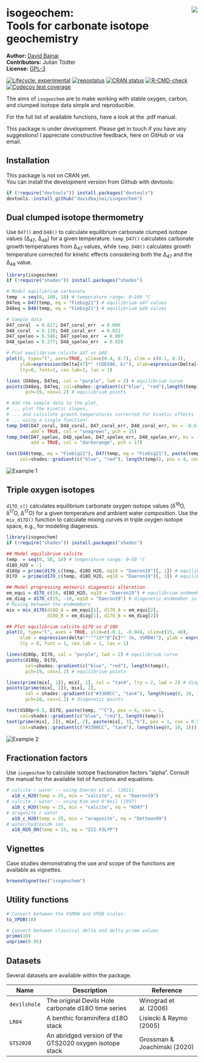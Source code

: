 
<!-- README.md is generated from README.Rmd. Please edit that file -->

# isogeochem: <img src="tools/isogeochem-logo.png" align="right" /> <br> Tools for carbonate isotope geochemistry

**Author:** [David Bajnai](https://www.davidbajnai.eu/)<br/>
**Contributors:** Julian Tödter<br/> **License:**
[GPL-3](https://opensource.org/licenses/GPL-3.0)

<!-- badges: start -->

[![Lifecycle:
experimental](https://img.shields.io/badge/lifecycle-experimental-orange.svg)](https://lifecycle.r-lib.org/articles/stages.html#experimental)
[![repostatus](https://www.repostatus.org/badges/latest/wip.svg)](https://www.repostatus.org/#wip)
[![CRAN
status](https://www.r-pkg.org/badges/version/isogeochem)](https://CRAN.R-project.org/package=isogeochem)
[![R-CMD-check](https://github.com/davidbajnai/isogeochem/workflows/R-CMD-check/badge.svg)](https://github.com/davidbajnai/isogeochem/actions)
[![Codecov test
coverage](https://codecov.io/gh/davidbajnai/isogeochem/branch/main/graph/badge.svg)](https://codecov.io/gh/davidbajnai/isogeochem?branch=main)
<!-- badges: end -->

The aims of `isogeochem` are to make working with stable oxygen, carbon,
and clumped isotope data simple and reproducible.

For the full list of available functions, have a look at the .pdf
manual.

This package is under development. Please get in touch if you have any
suggestions! I appreciate constructive feedback, here on GitHub or via
email.

## Installation

This package is not on CRAN yet.<br/> You can install the development
version from Github with devtools:

``` r
if (!require("devtools")) install.packages("devtools")
devtools::install_github("davidbajnai/isogeochem")
```

## Dual clumped isotope thermometry

Use `D47()` and `D48()` to calculate equilibrium carbonate clumped
isotope values (∆<sub>47</sub>, ∆<sub>48</sub>) for a given temperature.
`temp_D47()` calculates carbonate growth temperatures from
∆<sub>47</sub> values, while `temp_D48()` calculates growth temperature
corrected for kinetic effects considering both the ∆<sub>47</sub> and
the ∆<sub>48</sub> value.

``` r
library(isogeochem)
if (!require("shades")) install.packages("shades")

# Model equilibrium carbonate
temp  = seq(0, 100, 10) # temperature range: 0—100 °C
D47eq = D47(temp, eq = "Fiebig21") # equilibrium ∆47 values
D48eq = D48(temp, eq = "Fiebig21") # equilibrium ∆48 values

# Sample data
D47_coral  = 0.617; D47_coral_err  = 0.006
D48_coral  = 0.139; D48_coral_err  = 0.022
D47_speleo = 0.546; D47_speleo_err  = 0.007
D48_speleo = 0.277; D48_speleo_err  = 0.029

# Plot equilibrium calcite ∆47 vs ∆48
plot(0, type="l", axes=TRUE, ylim=c(0.4, 0.7), xlim = c(0.1, 0.3),
     ylab=expression(Delta[47]*" (CDES90, ‰)"), xlab=expression(Delta[48]*" (CDES90, ‰)"),
     lty=0, font=1, cex.lab=1, las = 1)

lines (D48eq, D47eq, col = "purple", lwd = 2) # equilibrium curve
points(D48eq, D47eq, col=shades::gradient(c("blue", "red"),length(temp)),
       pch=19, cex=1.2) # equilibrium points

# Add the sample data to the plot,
# ... plot the kinetic slopes,
# ... and calculate growth temperatures corrected for kinetic effects
# ... using a single function!
temp_D48(D47_coral, D48_coral, D47_coral_err, D48_coral_err, ks = -0.6,
         add = TRUE, col = "seagreen", pch = 15)
temp_D48(D47_speleo, D48_speleo, D47_speleo_err, D48_speleo_err, ks = -1,
         add = TRUE, col = "darkorange", pch = 17)

text(D48(temp, eq = "Fiebig21"), D47(temp, eq = "Fiebig21"), paste(temp, "°C"),
     col=shades::gradient(c("blue", "red"), length(temp)), pos = 4, cex = 0.8)
```

![Example 1](tools/README-example1.png)

## Triple oxygen isotopes

`d17O_c()` calculates equilibrium carbonate oxygen isotope values
(δ<sup>18</sup>O, δ<sup>17</sup>O, ∆<sup>17</sup>O) for a given
temperature and ambient water composition. Use the `mix_d17O()` function
to calculate mixing curves in triple oxygen isotope space, e.g., for
modeling diagenesis.

``` r
library(isogeochem)
if (!require("shades")) install.packages("shades")

## Model equilibrium calcite
temp  = seq(0, 50, 10) # temperature range: 0—50 °C
d18O_H2O = -1
d18Op = prime(d17O_c(temp, d18O_H2O, eq18 = "Daeron19")[, 1]) # equilibrium d'18O values
D17O  = prime(d17O_c(temp, d18O_H2O, eq18 = "Daeron19")[, 3]) # equilibrium ∆17O values

## Model progressing meteoric diagenetic alteration 
em_equi = d17O_c(10, d18O_H2O, eq18 = "Daeron19") # equilibrium endmember in mixing model
em_diag = d17O_c(25, -10, eq18 = "Daeron19") # diagenetic endmember in mixing model
# Mixing between the endmembers
mix = mix_d17O(d18O_A = em_equi[1], d17O_A = em_equi[2],
               d18O_B = em_diag[1], d17O_B = em_diag[2])

## Plot equilibrium calcite ∆17O vs d'18O
plot(0, type="l", axes = TRUE, ylim=c(-0.1, -0.04), xlim=c(15, 40),
     xlab = expression(delta*"'"^18*"O"[c]*" (‰, VSMOW)"), ylab = expression(Delta^17*"O (‰, VSMOW)"),
     lty = 0, font = 1, cex.lab = 1, las = 1)

lines(d18Op, D17O, col = "purple", lwd = 2) # equilibrium curve
points(d18Op, D17O,
       col=shades::gradient(c("blue", "red"), length(temp)),
       pch=19, cex=1.2) # equilibrium points

lines(prime(mix[, 1]), mix[, 2], col = "tan4", lty = 2, lwd = 2) # diagenetic curve
points(prime(mix[, 1]), mix[, 2],
       col = shades::gradient(c("#3300CC", "tan4"), length(seq(0, 10, 1))),
       pch=18, cex=1.2) # diagenetic points

text(d18Op+0.5, D17O, paste(temp, "°C"), pos = 4, cex = 1,
     col=shades::gradient(c("blue", "red"), length(temp)))
text(prime(mix[, 1]), mix[, 2], paste(mix[, 3],"%"), pos = 1, cex = 0.5,
     col=shades::gradient(c("#3300CC", "tan4"), length(seq(0, 10, 1))))
```

![Example 2](tools/README-example2.png)

## Fractionation factors

Use `isogeochem` to calculate isotope fractionation factors “alpha”.
Consult the manual for the available list of functions and equations.

``` r
# calcite / water -- using Daeron et al. (2021) 
  a18_c_H2O(temp = 25, min = "calcite", eq = "Daeron19")
# calcite / water -- using Kim and O'Neil (1997) 
  a18_c_H2O(temp = 25, min = "calcite", eq = "KO97")
# aragonite / water
  a18_c_H2O(temp = 25, min = "aragonite", eq = "Dettman99")
# water/hydroxide ion
  a18_H2O_OH(temp = 25, eq = "Z21-X3LYP")
```

## Vignettes

Case studies demonstrating the use and scope of the functions are
available as vignettes.

``` r
browseVignettes("isogeochem")
```

## Utility functions

``` r
# Convert between the VSMOW and VPDB scales:
to_VPDB(10)

# Convert between classical delta and delta prime values
prime(10)
unprime(9.95)
```

## Datasets

Several datasets are available within the package.

| Name         | Description                                             | Reference                    |
|--------------|---------------------------------------------------------|------------------------------|
| `devilshole` | The original Devils Hole carbonate d18O time series     | Winograd et al. (2006)       |
| `LR04`       | A benthic foraminifera d18O stack                       | Lisiecki & Raymo (2005)      |
| `GTS2020`    | An abridged version of the GTS2020 oxygen isotope stack | Grossman & Joachimski (2020) |
